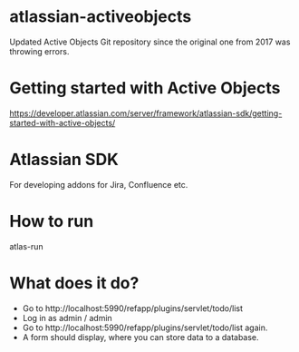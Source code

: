 # atlassian-activeobjects
Updated Active Objects Git repository since the original one from 2017 was throwing errors.

# Getting started with Active Objects

https://developer.atlassian.com/server/framework/atlassian-sdk/getting-started-with-active-objects/

# Atlassian SDK
For developing addons for Jira, Confluence etc.

# How to run
atlas-run

# What does it do?

* Go to http://localhost:5990/refapp/plugins/servlet/todo/list
* Log in as admin / admin
* Go to http://localhost:5990/refapp/plugins/servlet/todo/list again.
* A form should display, where you can store data to a database.

